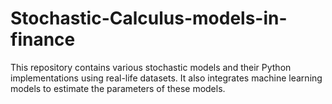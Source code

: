 # Stochastic-Calculus-models-in-finance
This repository contains various stochastic models and their Python implementations using real-life datasets. It also integrates machine learning models to estimate the parameters of these models.
